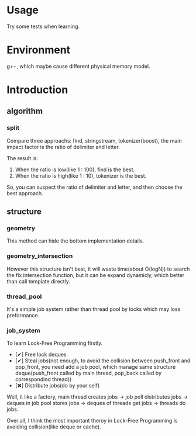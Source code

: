 # Usage

Try some tests when learning.

# Environment

g++, which maybe cause different physical memory model. 

# Introduction

## algorithm

### split

Compare three approachs: find, stringstream, tokenizer(boost), the main impact factor is the ratio of delimiter and letter.

The result is:
1. When the ratio is low(like 1 : 100), find is the best.
2. When the ratio is high(like 1 : 10), tokenizer is the best.

So, you can suspect the ratio of delimiter and letter, and then choose the best approach.

## structure

### geometry

This method can hide the bottom implementation details.

### geometry_intersection

However this structure isn't best, it will waste time(about O(logN)) to search the fix intersection function, but it can be expand dynamicly, which better than call template directly.

### thread_pool

It's a simple job system rather than thread pool by locks which may loss preformance.

### job_system

To learn Lock-Free Programming firstly.

- [✔] Free lock deques
- [✔] Steal jobs(not enough, to avoid the collision between push_front and pop_front, you need add a job pool, which manage same structure deque(push_front called by main thread, pop_back called by correspondind thread))
- [✖] Distribute jobs(do by your self)

Well, it like a factory, main thread creates jobs -> job poll distributes jobs -> deques in job pool stores jobs -> deques of threads get jobs -> threads do jobs.

Over all, I think the most important theroy in Lock-Free Programming is avoiding collision(like deque or cache).
